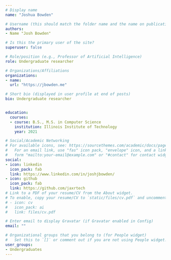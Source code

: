```yaml
---
# Display name
name: "Joshua Bowden"

# Username (this should match the folder name and the name on publications)
authors:
- Name "Josh Bowden"

# Is this the primary user of the site?
superuser: false

# Role/position (e.g., Professor of Artificial Intelligence)
role: Undergraduate researcher

# Organizations/Affiliations
organizations:
- name: 
  url: "https://jbowden.me"

# Short bio (displayed in user profile at end of posts)
bio: Undergraduate researcher


education:
  courses:
  - course: B.S., M.S. in Computer Science
    institution: Illinois Institute of Technology
    year: 2021

# Social/Academic Networking
# For available icons, see: https://sourcethemes.com/academic/docs/page-builder/#icons
#   For an email link, use "fas" icon pack, "envelope" icon, and a link in the
#   form "mailto:your-email@example.com" or "#contact" for contact widget.
social:
- icon: linkedin
  icon_pack: fab
  link: https://www.linkedin.com/in/joshjbowden/
- icon: github
  icon_pack: fab
  link: https://github.com/jaxrtech
# Link to a PDF of your resume/CV from the About widget.
# To enable, copy your resume/CV to `static/files/cv.pdf` and uncomment the lines below.
# - icon: cv
#   icon_pack: ai
#   link: files/cv.pdf

# Enter email to display Gravatar (if Gravatar enabled in Config)
email: ""

# Organizational groups that you belong to (for People widget)
#   Set this to `[]` or comment out if you are not using People widget.
user_groups:
- Undergraduates
---
```

